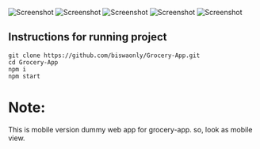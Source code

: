![Screenshot](sh-1.jpg)
![Screenshot](sh-2.jpg)
![Screenshot](sh-3.jpg)
![Screenshot](sh-4.jpg)
![Screenshot](sh-5.jpg)

## Instructions for running project

```
git clone https://github.com/biswaonly/Grocery-App.git
cd Grocery-App
npm i
npm start

```

# Note:

This is mobile version dummy web app for grocery-app. so, look as mobile view.